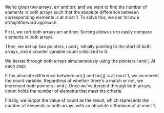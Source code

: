 We're given two arrays, arr and brr, and we want to find the number of elements in both arrays such that the absolute difference between corresponding elements is at most 1. To solve this, we can follow a straightforward approach:

First, we sort both arrays arr and brr. Sorting allows us to easily compare elements in both arrays.

Then, we set up two pointers, i and j, initially pointing to the start of both arrays, and a counter variable count initialized to 0.

We iterate through both arrays simultaneously using the pointers i and j. At each step:

If the absolute difference between arr[i] and brr[j] is at most 1, we increment the count variable.
Regardless of whether there's a match or not, we increment both pointers i and j.
Once we've iterated through both arrays, count holds the number of elements that meet the criteria.

Finally, we output the value of count as the result, which represents the number of elements in both arrays with an absolute difference of at most 1.
